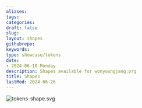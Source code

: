 ```yaml
---
aliases: 
tags:
categories:
draft: false
slug: 
layout: shapes
githubrepo: 
keywords: 
type: showcase/tokens
date:
- 2024-06-10 Monday
description: Shapes available for wonyoungjang.org
title: Shapes
lastMod: 2024-06-26
---
```

![tokens-shape.svg](/assets/tokens-shape_1719430219211_0.svg)
